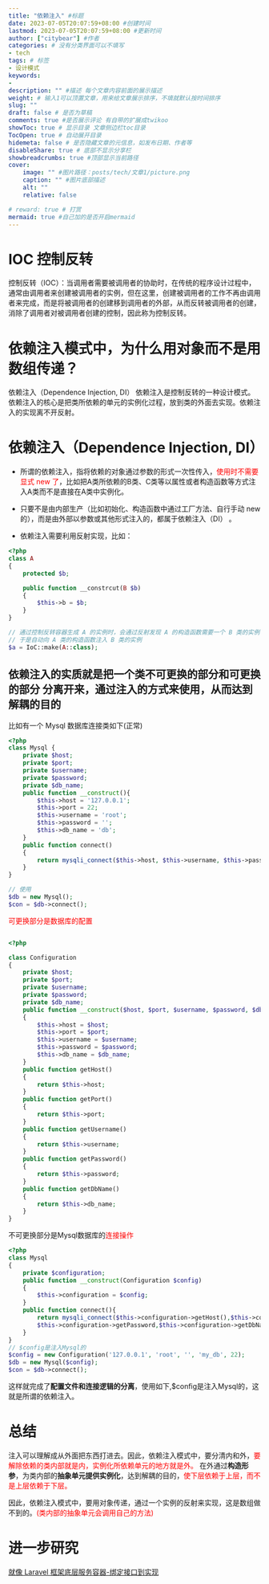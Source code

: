 ```yaml
---
title: "依赖注入" #标题
date: 2023-07-05T20:07:59+08:00 #创建时间
lastmod: 2023-07-05T20:07:59+08:00 #更新时间
author: ["citybear"] #作者
categories: # 没有分类界面可以不填写
- tech
tags: # 标签
- 设计模式
keywords: 
- 
description: "" #描述 每个文章内容前面的展示描述
weight: # 输入1可以顶置文章，用来给文章展示排序，不填就默认按时间排序
slug: ""
draft: false # 是否为草稿
comments: true #是否展示评论 有自带的扩展成twikoo
showToc: true # 显示目录 文章侧边栏toc目录
TocOpen: true # 自动展开目录
hidemeta: false # 是否隐藏文章的元信息，如发布日期、作者等
disableShare: true # 底部不显示分享栏
showbreadcrumbs: true #顶部显示当前路径
cover:
    image: "" #图片路径：posts/tech/文章1/picture.png
    caption: "" #图片底部描述
    alt: ""
    relative: false

# reward: true # 打赏
mermaid: true #自己加的是否开启mermaid
---
```

# IOC 控制反转
控制反转（IOC）：当调用者需要被调用者的协助时，在传统的程序设计过程中，通常由调用者来创建被调用者的实例，但在这里，创建被调用者的工作不再由调用者来完成，而是将被调用者的创建移到调用者的外部，从而反转被调用者的创建，消除了调用者对被调用者创建的控制，因此称为控制反转。
# 依赖注入模式中，为什么用对象而不是用数组传递？
依赖注入（Dependence Injection, DI） 依赖注入是控制反转的一种设计模式。依赖注入的核心是把类所依赖的单元的实例化过程，放到类的外面去实现。依赖注入的实现离不开反射。

# 依赖注入（Dependence Injection, DI）
- 所谓的依赖注入，指将依赖的对象通过参数的形式一次性传入，<font color="red">使用时不需要显式 new 了</font>，比如把A类所依赖的B类、C类等以属性或者构造函数等方式注入A类而不是直接在A类中实例化。

- 只要不是由内部生产（比如初始化、构造函数中通过工厂方法、自行手动 new 的），而是由外部以参数或其他形式注入的，都属于依赖注入（DI） 。

- 依赖注入需要利用反射实现，比如：
``` php
<?php
class A
{
    protected $b;

    public function __constrcut(B $b)
    {
        $this->b = $b;
    }
}

// 通过控制反转容器生成 A 的实例时，会通过反射发现 A 的构造函数需要一个 B 类的实例
// 于是自动向 A 类的构造函数注入 B 类的实例
$a = IoC::make(A::class);
```

## 依赖注入的实质就是把一个类不可更换的部分和可更换的部分 分离开来，通过注入的方式来使用，从而达到解耦的目的
比如有一个 Mysql 数据库连接类如下(正常)
``` php
<?php
class Mysql {
    private $host;
    private $port;
    private $username;
    private $password;
    private $db_name;
    public function __construct(){
        $this->host = '127.0.0.1';
        $this->port = 22;
        $this->username = 'root';
        $this->password = '';
        $this->db_name = 'db';
    }
    public function connect()
    {
        return mysqli_connect($this->host, $this->username, $this->password, $this->db_name, $this->port);
    }
}

// 使用
$db = new Mysql();
$con = $db->connect();
```

<font color="red">可更换部分是数据库的配置</font>

``` php

<?php

class Configuration
{
    private $host;
    private $port;
    private $username;
    private $password;
    private $db_name;
    public function __construct($host, $port, $username, $password, $db_name)
    {
        $this->host = $host;
        $this->port = $port;
        $this->username = $username;
        $this->password = $password;
        $this->db_name = $db_name;
    }
    public function getHost()
    {
        return $this->host;
    }
    public function getPort()
    {
        return $this->port;
    }
    public function getUsername()
    {
        return $this->username;
    }
    public function getPassword()
    {
        return $this->password;
    }
    public function getDbName()
    {
        return $this->db_name;
    }
}
```

不可更换部分是Mysql数据库的<font color="red">连接操作</font>
``` php
<?php
class Mysql
{
    private $configuration;
    public function __construct(Configuration $config)
    {
        $this->configuration = $config;
    }
    public function connect(){
        return mysqli_connect($this->configuration->getHost(),$this->configuration->getUsername() ,
        $this->configuration->getPassword,$this->configuration->getDbName(),$this->configuration->getPort());
    }
}
// $config是注入Mysql的
$config = new Configuration('127.0.0.1', 'root', '', 'my_db', 22);
$db = new Mysql($config);
$con = $db->connect();
``` 
这样就完成了**配置文件和连接逻辑的分离**，使用如下,$config是注入Mysql的，这就是所谓的依赖注入。

# 总结
注入可以理解成从外面把东西打进去。因此，依赖注入模式中，要分清内和外，<font color="red">要解除依赖的类内部就是内，实例化所依赖单元的地方就是外。</font> 在外通过**构造形参**，为类内部的**抽象单元提供实例化**，达到解耦的目的，<font color="red">使下层依赖于上层，而不是上层依赖于下层。</font>

因此，依赖注入模式中，要用对象传递，通过一个实例的反射来实现，这是数组做不到的。<font color="red">(类内部的抽象单元会调用自己的方法)</font>

# 进一步研究
[就像 Laravel 框架底层服务容器-绑定接口到实现](https://laravelacademy.org/post/19434.html)